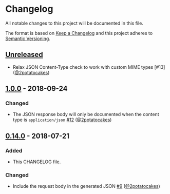 # Changelog
All notable changes to this project will be documented in this file.

The format is based on [Keep a Changelog](http://keepachangelog.com/en/1.0.0/)
and this project adheres to [Semantic Versioning](http://semver.org/spec/v2.0.0.html).

## [Unreleased]
- Relax JSON Content-Type check to work with custom MIME types [#13] ([@2potatocakes])

## [1.0.0] - 2018-09-24

### Changed
- The JSON response body will only be documented when the content type is `application/json` [#12] ([@2potatocakes])

## [0.14.0] - 2018-07-21

### Added
- This CHANGELOG file.

### Changed
- Include the request body in the generated JSON [#9] ([@2potatocakes])

[Unreleased]: https://github.com/twe4ked/rspec-api-docs/compare/v1.0.0...HEAD
[1.0.0]: https://github.com/twe4ked/rspec-api-docs/compare/v0.14.0...v1.0.0
[0.14.0]: https://github.com/twe4ked/rspec-api-docs/compare/v0.13.0...v0.14.0

[#9]: https://github.com/twe4ked/rspec-api-docs/pull/9
[#12]: https://github.com/twe4ked/rspec-api-docs/pull/12
[@2potatocakes]: https://github.com/2potatocakes
